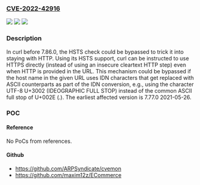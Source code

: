 ### [CVE-2022-42916](https://cve.mitre.org/cgi-bin/cvename.cgi?name=CVE-2022-42916)
![](https://img.shields.io/static/v1?label=Product&message=n%2Fa&color=blue)
![](https://img.shields.io/static/v1?label=Version&message=n%2Fa&color=blue)
![](https://img.shields.io/static/v1?label=Vulnerability&message=n%2Fa&color=brighgreen)

### Description

In curl before 7.86.0, the HSTS check could be bypassed to trick it into staying with HTTP. Using its HSTS support, curl can be instructed to use HTTPS directly (instead of using an insecure cleartext HTTP step) even when HTTP is provided in the URL. This mechanism could be bypassed if the host name in the given URL uses IDN characters that get replaced with ASCII counterparts as part of the IDN conversion, e.g., using the character UTF-8 U+3002 (IDEOGRAPHIC FULL STOP) instead of the common ASCII full stop of U+002E (.). The earliest affected version is 7.77.0 2021-05-26.

### POC

#### Reference
No PoCs from references.

#### Github
- https://github.com/ARPSyndicate/cvemon
- https://github.com/maxim12z/ECommerce

